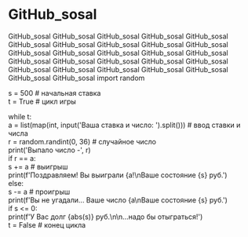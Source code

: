 # GitHub_sosal

GitHub_sosal GitHub_sosal GitHub_sosal GitHub_sosal GitHub_sosal GitHub_sosal GitHub_sosal GitHub_sosal GitHub_sosal GitHub_sosal GitHub_sosal GitHub_sosal GitHub_sosal GitHub_sosal GitHub_sosal GitHub_sosal GitHub_sosal GitHub_sosal GitHub_sosal GitHub_sosal GitHub_sosal GitHub_sosal GitHub_sosal GitHub_sosal GitHub_sosal GitHub_sosal GitHub_sosal
import random  
  
s = 500  # начальная ставка  
t = True  # цикл игры  
  
while t:  
    a = list(map(int, input('Ваша ставка и число: ').split()))  # ввод ставки и числа  
    r = random.randint(0, 36)  # случайное число  
    print('Выпало число -', r)  
    if r == a:  
        s += a  # выигрыш  
        print(f'Поздравляем! Вы выиграли {a!\nВаше состояние {s} руб.')  
    else:  
        s -= a  # проигрыш  
        print(f'Вы не угадали... Ваше число {a\nВаше состояние {s} руб.')  
    if s <= 0:  
        print(f'У Вас долг {abs(s)} руб.\n\n...надо бы отыграться!')  
    t = False  # конец цикла  